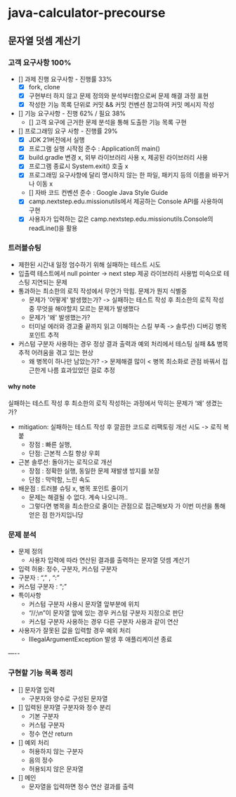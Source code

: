 # java-calculator-precourse

## 문자열 덧셈 계산기
### 고객 요구사항 100%
- [] 과제 진행 요구사항 - 진행률 33%
  - [x] fork, clone
  - [x] 구현부터 하지 않고 문제 정의와 분석부터함으로써 문제 해결 과정 표현
  - [x] 작성한 기능 목록 단위로 커밋 && 커밋 컨벤션 참고하여 커밋 메시지 작성
- [] 기능 요구사항 - 진행 62% / 필요 38%
  - [] 고객 요구에 근거한 문제 분석을 통해 도출한 기능 목록 구현
- [] 프로그래밍 요구 사항 - 진행률 29%
  - [x] JDK 21버전에서 실행
  - [x] 프로그램 실행 시작점 준수 : Application의 main()
  - [x] build.gradle 변경 x, 외부 라이브러리 사용 x, 제공된 라이브러리 사용
  - [x] 프로그램 종료시 System.exit() 호출 x
  - [x] 프로그래밍 요구사항에 달리 명시하지 않는 한 파일, 패키지 등의 이름을 바꾸거나 이동 x
  - [] 자바 코드 컨벤션 준수 : Google Java Style Guide
  - [x] camp.nextstep.edu.missionutils에서 제공하는 Console API를 사용하여 구현
  - [x] 사용자가 입력하는 값은 camp.nextstep.edu.missionutils.Console의 readLine()을 활용

### 트러블슈팅
- 제한된 시간내 일정 엄수하기 위해 실패하는 테스트 시도
- 입출력 테스트에서 null pointer -> next step 제공 라이브러리 사용법 미숙으로 테스팅 지연되는 문제
- 통과하는 최소한의 로직 작성에서 무언가 막힘. 문제가 뭔지 식별중
  - 문제가 '어떻게' 발생했는가? -> 실패하는 테스트 작성 후 최소한의 로직 작성 중 무엇을 해야할지 모르는 문제가 발생했다
  - 문제가 '왜' 발생했는가?
  - 터미널 에러와 경고줄 끝까지 읽고 이해하는 스킬 부족 -> 솔루션) 디버깅 병목 포인트 추적
- 커스텀 구분자 사용하는 경우 정상 결과 출력과 예외 처리에서 테스팅 실패 && 병목 추적 어려움을 겪고 있는 현상
  - 왜 병목이 하나만 남았는가? -> 문제해결 많이 < 병목 최소화로 관점 바꿔서 접근한게 나름 효과있었던 걸로 추정
  

#### why note
실패하는 테스트 작성 후 최소한의 로직 작성하는 과정에서 막히는 문제가 ‘왜’ 생겼는가?
- mitigation: 실패하는 테스트 작성 후 깔끔한 코드로 리팩토링 개선 시도 -> 로직 복붙
  - 장점 : 빠른 실행,
  - 단점: 근본적 스킬 향상 우회
- 근본 솔루션: 돌아가는 로직으로 개선
  - 장점 : 정확한 실행, 동일한 문제 재발생 방지를 보장
  - 단점 : 막막함, 느린 속도
- 배운점 : 트러블 슈팅 x, 병목 포인트 줄이기
  - 문제는 해결될 수 없다. 계속 나오니까..
  - 그렇다면 병목을 최소한으로 줄이는 관점으로 접근해보자 가 이번 미션을 통해 얻은 점 한가지입니당

### 문제 분석
- 문제 정의
  - 사용자 입력에 따라 연산된 결과를 출력하는 문자열 덧셈 계산기
- 입력 허용: 정수, 구분자, 커스텀 구분자
- 구분자 : “,” , “:”
- 커스텀 구분자 : “;”
- 특이사항
  - 커스텀 구분자 사용시 문자열 앞부분에 위치
  - “//;\n”이 문자열 앞에 있는 경우 커스텀 구분자 지정으로 판단
  - 커스텀 구분자 사용하는 경우 다른 구분자 사용과 같이 연산
- 사용자가 잘못된 값을 입력할 경우 예외 처리
  - IllegalArgumentException 발생 후 애플리케이션 종료

—--


### 구현할 기능 목록 정리
- [] 문자열 입력
    - 구분자와 양수로 구성된 문자열
- [] 입력된 문자열 구분자와 정수 분리
  - 기본 구분자
  - 커스텀 구분자
  - 정수 연산 return
- [] 예외 처리
    - 허용하지 않는 구분자
    - 음의 정수
    - 허용되지 않은 문자열
- [] 메인
  - 문자열을 입력하면 정수 연산 결과를 출력
